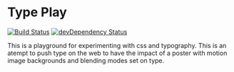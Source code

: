 # Type Play
[![Build Status](https://travis-ci.org/h5bp/html5-boilerplate.svg)](https://travis-ci.org/h5bp/html5-boilerplate)
[![devDependency Status](https://david-dm.org/h5bp/html5-boilerplate/dev-status.svg)](https://david-dm.org/h5bp/html5-boilerplate#info=devDependencies)

This is a playground for experimenting with css and typography. This is an atempt to push type on the web to have the impact of a poster with motion image backgrounds and blending modes set on type.